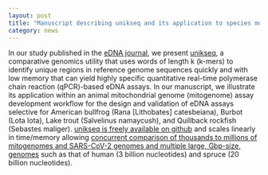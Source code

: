 ```yaml
---  
layout: post  
title: "Manuscript describing unikseq and its application to species monitoring using environmental DNA (eDNA), published"  
category: news  
---  
```


In our study published in the [eDNA journal](https://doi.org/10.1002/edn3.438), we present [unikseq](https://github.com/bcgsc/unikseq), a comparative genomics utility that uses words of length k (k-mers) to identify unique regions in reference genome sequences quickly and with low memory that can yield highly specific quantitative real-time polymerase chain reaction (qPCR)-based eDNA assays. In our manuscript, we illustrate its application within an animal mitochondrial genome (mitogenome) assay development workflow for the design and validation of eDNA assays selective for American bullfrog (Rana [Lithobates] catesbeiana), Burbot (Lota lota), Lake trout (Salvelinus namaycush), and Quillback rockfish (Sebastes maliger). [unikseq is freely available on github](https://github.com/bcgsc/unikseq) and scales linearly in time/memory allowing [concurrent comparison of thousands to millions of mitogenomes and SARS-CoV-2 genomes and multiple large, Gbp-size, genomes](https://raw.githubusercontent.com/bcgsc/unikseq/main/unikseq-recomb2023poster.png) such as that of human (3 billion nucleotides) and spruce (20 billion nucleotides).
